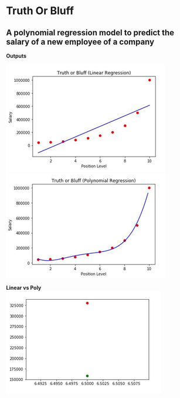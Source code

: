 # Truth Or Bluff
## A polynomial regression model to predict the salary of a new employee of a company

**Outputs**

<img src="https://github.com/aditcrey/Machine-Learning-Projects/blob/master/TruthOrBluff-PolyRegModel/Capture.JPG"/>
<img src="https://github.com/aditcrey/Machine-Learning-Projects/blob/master/TruthOrBluff-PolyRegModel/Capture2.JPG"/>

**Linear vs Poly**
<img src="https://github.com/aditcrey/Machine-Learning-Projects/blob/master/TruthOrBluff-PolyRegModel/Capture3.JPG"/>
